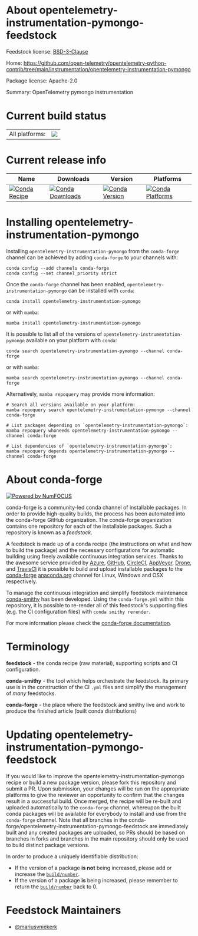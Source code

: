 About opentelemetry-instrumentation-pymongo-feedstock
=====================================================

Feedstock license: [BSD-3-Clause](https://github.com/conda-forge/opentelemetry-instrumentation-pymongo-feedstock/blob/main/LICENSE.txt)

Home: https://github.com/open-telemetry/opentelemetry-python-contrib/tree/main/instrumentation/opentelemetry-instrumentation-pymongo

Package license: Apache-2.0

Summary: OpenTelemetry pymongo instrumentation

Current build status
====================


<table><tr><td>All platforms:</td>
    <td>
      <a href="https://dev.azure.com/conda-forge/feedstock-builds/_build/latest?definitionId=13869&branchName=main">
        <img src="https://dev.azure.com/conda-forge/feedstock-builds/_apis/build/status/opentelemetry-instrumentation-pymongo-feedstock?branchName=main">
      </a>
    </td>
  </tr>
</table>

Current release info
====================

| Name | Downloads | Version | Platforms |
| --- | --- | --- | --- |
| [![Conda Recipe](https://img.shields.io/badge/recipe-opentelemetry--instrumentation--pymongo-green.svg)](https://anaconda.org/conda-forge/opentelemetry-instrumentation-pymongo) | [![Conda Downloads](https://img.shields.io/conda/dn/conda-forge/opentelemetry-instrumentation-pymongo.svg)](https://anaconda.org/conda-forge/opentelemetry-instrumentation-pymongo) | [![Conda Version](https://img.shields.io/conda/vn/conda-forge/opentelemetry-instrumentation-pymongo.svg)](https://anaconda.org/conda-forge/opentelemetry-instrumentation-pymongo) | [![Conda Platforms](https://img.shields.io/conda/pn/conda-forge/opentelemetry-instrumentation-pymongo.svg)](https://anaconda.org/conda-forge/opentelemetry-instrumentation-pymongo) |

Installing opentelemetry-instrumentation-pymongo
================================================

Installing `opentelemetry-instrumentation-pymongo` from the `conda-forge` channel can be achieved by adding `conda-forge` to your channels with:

```
conda config --add channels conda-forge
conda config --set channel_priority strict
```

Once the `conda-forge` channel has been enabled, `opentelemetry-instrumentation-pymongo` can be installed with `conda`:

```
conda install opentelemetry-instrumentation-pymongo
```

or with `mamba`:

```
mamba install opentelemetry-instrumentation-pymongo
```

It is possible to list all of the versions of `opentelemetry-instrumentation-pymongo` available on your platform with `conda`:

```
conda search opentelemetry-instrumentation-pymongo --channel conda-forge
```

or with `mamba`:

```
mamba search opentelemetry-instrumentation-pymongo --channel conda-forge
```

Alternatively, `mamba repoquery` may provide more information:

```
# Search all versions available on your platform:
mamba repoquery search opentelemetry-instrumentation-pymongo --channel conda-forge

# List packages depending on `opentelemetry-instrumentation-pymongo`:
mamba repoquery whoneeds opentelemetry-instrumentation-pymongo --channel conda-forge

# List dependencies of `opentelemetry-instrumentation-pymongo`:
mamba repoquery depends opentelemetry-instrumentation-pymongo --channel conda-forge
```


About conda-forge
=================

[![Powered by
NumFOCUS](https://img.shields.io/badge/powered%20by-NumFOCUS-orange.svg?style=flat&colorA=E1523D&colorB=007D8A)](https://numfocus.org)

conda-forge is a community-led conda channel of installable packages.
In order to provide high-quality builds, the process has been automated into the
conda-forge GitHub organization. The conda-forge organization contains one repository
for each of the installable packages. Such a repository is known as a *feedstock*.

A feedstock is made up of a conda recipe (the instructions on what and how to build
the package) and the necessary configurations for automatic building using freely
available continuous integration services. Thanks to the awesome service provided by
[Azure](https://azure.microsoft.com/en-us/services/devops/), [GitHub](https://github.com/),
[CircleCI](https://circleci.com/), [AppVeyor](https://www.appveyor.com/),
[Drone](https://cloud.drone.io/welcome), and [TravisCI](https://travis-ci.com/)
it is possible to build and upload installable packages to the
[conda-forge](https://anaconda.org/conda-forge) [anaconda.org](https://anaconda.org/)
channel for Linux, Windows and OSX respectively.

To manage the continuous integration and simplify feedstock maintenance
[conda-smithy](https://github.com/conda-forge/conda-smithy) has been developed.
Using the ``conda-forge.yml`` within this repository, it is possible to re-render all of
this feedstock's supporting files (e.g. the CI configuration files) with ``conda smithy rerender``.

For more information please check the [conda-forge documentation](https://conda-forge.org/docs/).

Terminology
===========

**feedstock** - the conda recipe (raw material), supporting scripts and CI configuration.

**conda-smithy** - the tool which helps orchestrate the feedstock.
                   Its primary use is in the construction of the CI ``.yml`` files
                   and simplify the management of *many* feedstocks.

**conda-forge** - the place where the feedstock and smithy live and work to
                  produce the finished article (built conda distributions)


Updating opentelemetry-instrumentation-pymongo-feedstock
========================================================

If you would like to improve the opentelemetry-instrumentation-pymongo recipe or build a new
package version, please fork this repository and submit a PR. Upon submission,
your changes will be run on the appropriate platforms to give the reviewer an
opportunity to confirm that the changes result in a successful build. Once
merged, the recipe will be re-built and uploaded automatically to the
`conda-forge` channel, whereupon the built conda packages will be available for
everybody to install and use from the `conda-forge` channel.
Note that all branches in the conda-forge/opentelemetry-instrumentation-pymongo-feedstock are
immediately built and any created packages are uploaded, so PRs should be based
on branches in forks and branches in the main repository should only be used to
build distinct package versions.

In order to produce a uniquely identifiable distribution:
 * If the version of a package **is not** being increased, please add or increase
   the [``build/number``](https://docs.conda.io/projects/conda-build/en/latest/resources/define-metadata.html#build-number-and-string).
 * If the version of a package **is** being increased, please remember to return
   the [``build/number``](https://docs.conda.io/projects/conda-build/en/latest/resources/define-metadata.html#build-number-and-string)
   back to 0.

Feedstock Maintainers
=====================

* [@mariusvniekerk](https://github.com/mariusvniekerk/)


